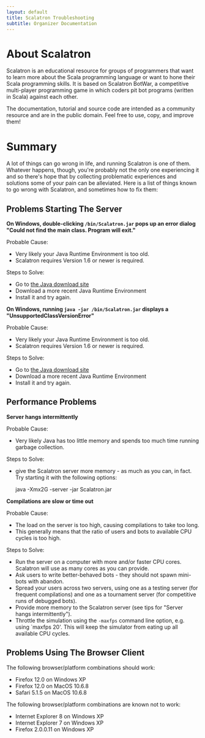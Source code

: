 ```yaml
---
layout: default
title: Scalatron Troubleshooting
subtitle: Organizer Documentation
---
```


# About Scalatron

Scalatron is an educational resource for groups of programmers that want to learn more about
the Scala programming language or want to hone their Scala programming skills. It is based on
Scalatron BotWar, a competitive multi-player programming game in which coders pit bot programs
(written in Scala) against each other.

The documentation, tutorial and source code are intended as a community resource and are
in the public domain. Feel free to use, copy, and improve them!



# Summary

A lot of things can go wrong in life, and running Scalatron is one of them. Whatever happens,
though, you're probably not the only one experiencing it and so there's hope that by collecting
problematic experiences and solutions some of your pain can be alleviated. Here is a list of
things known to go wrong with Scalatron, and sometimes how to fix them:



## Problems Starting The Server

**On Windows, double-clicking `/bin/Scalatron.jar` pops up an error dialog "Could not find the main class. Program will exit."**

Probable Cause:

* Very likely your Java Runtime Environment is too old.
* Scalatron requires Version 1.6 or newer is required.

Steps to Solve:

* Go to [the Java download site](http://www.java.com/download/)
* Download a more recent Java Runtime Environment
* Install it and try again.


**On Windows, running `java -jar /bin/Scalatron.jar` displays a "UnsupportedClassVersionError"**

Probable Cause:

* Very likely your Java Runtime Environment is too old.
* Scalatron requires Version 1.6 or newer is required.

Steps to Solve:

* Go to [the Java download site](http://www.java.com/download/)
* Download a more recent Java Runtime Environment
* Install it and try again.



## Performance Problems

**Server hangs intermittently**

Probable Cause:

* Very likely Java has too little memory and spends too much time running garbage collection.

Steps to Solve:

* give the Scalatron server more memory - as much as you can, in fact. Try starting it with the following options:

    java -Xmx2G -server -jar Scalatron.jar



**Compilations are slow or time out**

Probable Cause:

* The load on the server is too high, causing compilations to take too long.
* This generally means that the ratio of users and bots to available CPU cycles is too high.


Steps to Solve:

* Run the server on a computer with more and/or faster CPU cores. Scalatron will use as many cores as you can provide.
* Ask users to write better-behaved bots - they should not spawn mini-bots with abandon.
* Spread your users across two servers, using one as a testing server (for frequent compilations) and
  one as a tournament server (for competitive runs of debugged bots).
* Provide more memory to the Scalatron server (see tips for "Server hangs intermittently").
* Throttle the simulation using the `-maxfps` command line option, e.g. using `maxfps 20'.
  This will keep the simulator from eating up all available CPU cycles.



## Problems Using The Browser Client

The following browser/platform combinations should work:

* Firefox 12.0 on Windows XP
* Firefox 12.0 on MacOS 10.6.8
* Safari 5.1.5 on MacOS 10.6.8

The following browser/platform combinations are known not to work:

* Internet Explorer 8 on Windows XP
* Internet Explorer 7 on Windows XP
* Firefox 2.0.0.11 on Windows XP
